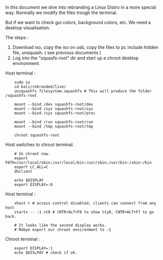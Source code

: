 In this document we dive into rebranding a Linux Distro in a more special way.
Normally we modify the files trough the terminal. 

But if we want to check gui colors, background colors, etc. We need a desktop visualisation.

The steps :

1. Download iso, copy the iso on usb, copy the files to pc include hidden file, unsquash. ( see previous documents )
2. Log into the "squasfs-root" dir and start up a chroot desktop environment.

Host terminal :

        sudo su
        cd kali/rebranded/live/
        unsquashfs filesystem.squashfs # This will produce the folder /squashfs-root

        mount --bind /dev squashfs-root/dev
        mount --bind /sys squashfs-root/sys
        mount --bind /sys squashfs-root/proc
        
        mount --bind /run squashfs-root/run
        mount --bind /tmp squashfs-root/tmp
        
        chroot squashfs-root

Host switches to chroot terminal.

        # In chroot now.
        export PATH=/usr/local/sbin:/usr/local/bin:/usr/sbin:/usr/bin:/sbin:/bin
        export LC_ALL=C
        dhclient
        
        echo $DISPLAY
        export DISPLAY=:0

Host terminal :
 
        xhost + # access control disabled, clients can connect from any host
        startx -- :1 vt8 # CNTR+ALT+F8 to show tty8, CNTR+ALT+F7 to go back.
        
        # It looks like the second display works.
        # Mabye export our chroot environment to :1   

Chroot terminal :

        export DISPLAY=:1
        echo $DISLPAY # check if ok.
        
        
        
 
 
        

        





